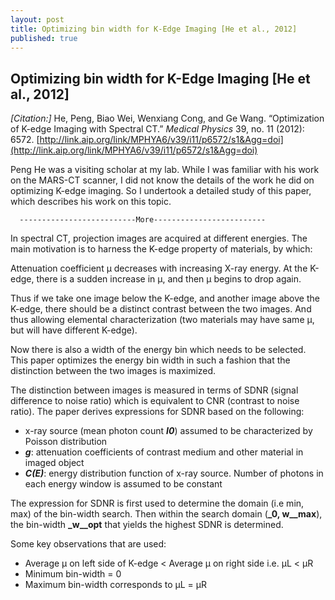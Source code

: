 ```yaml
---
layout: post
title: Optimizing bin width for K-Edge Imaging [He et al., 2012]
published: true
---
```


## Optimizing bin width for K-Edge Imaging [He et al., 2012]

_[Citation:]_ He, Peng, Biao Wei, Wenxiang Cong, and Ge Wang. “Optimization of K-edge Imaging with Spectral CT.” _Medical Physics_ 39, no. 11 (2012): 6572. [http://link.aip.org/link/MPHYA6/v39/i11/p6572/s1&Agg=doi](http://link.aip.org/link/MPHYA6/v39/i11/p6572/s1&Agg=doi)

Peng He was a visiting scholar at my lab. While I was familiar with his work on the MARS-CT scanner, I did not know the details of the work he did on optimizing K-edge imaging. So I undertook a detailed study of this paper, which describes his work on this topic.

      --------------------------More-------------------------

In spectral CT, projection images are acquired at different energies. The main motivation is to harness the K-edge property of materials, by which:

Attenuation coefficient µ decreases with increasing X-ray energy. At the K-edge, there is a sudden increase in µ, and then µ begins to drop again.

Thus if we take one image below the K-edge, and another image above the K-edge, there should be a distinct contrast between the two images. And thus allowing elemental characterization (two materials may have same µ, but will have different K-edge).

Now there is also a width of the energy bin which needs to be selected. This paper optimizes the energy bin width in such a fashion that the distinction between the two images is maximized.

The distinction between images is measured in terms of SDNR (signal difference to noise ratio) which is equivalent to CNR (contrast to noise ratio). The paper derives expressions for SDNR based on the following:

-   x-ray source (mean photon count **_I0_**) assumed to be characterized by Poisson distribution
-   **_g_**: attenuation coefficients of contrast medium and other material in imaged object
-   **_C(E)_**: energy distribution function of x-ray source. Number of photons in each energy window is assumed to be constant

The expression for SDNR is first used to determine the domain (i.e min, max) of the bin-width search. Then within the search domain (**_0, w__max**), the bin-width **_w__opt** that yields the highest SDNR is determined.

Some key observations that are used:

-   Average µ on left side of K-edge < Average µ on right side i.e. µL < µR
-   Minimum bin-width = 0
-   Maximum bin-width corresponds to µL = µR
